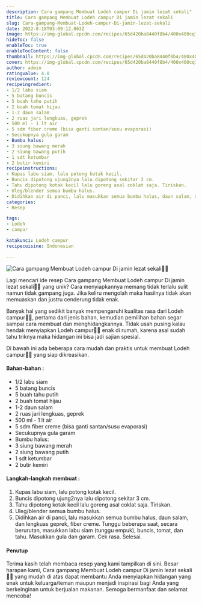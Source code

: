 ```yaml
---
description: Cara gampang Membuat Lodeh campur Di jamin lezat sekali"
title: Cara gampang Membuat Lodeh campur Di jamin lezat sekali
slug: Cara-gampang-Membuat-Lodeh-campur-Di-jamin-lezat-sekali
date: 2022-8-18T03:09:12.063Z
image: https://img-global.cpcdn.com/recipes/65d420ba8440f8b4/400x400cq70/photo.jpg
hideToc: false
enableToc: true
enableTocContent: false
thumbnail: https://img-global.cpcdn.com/recipes/65d420ba8440f8b4/400x400cq70/photo.jpg
cover: https://img-global.cpcdn.com/recipes/65d420ba8440f8b4/400x400cq70/photo.jpg
author: admin
ratingvalue: 4.8
reviewcount: 124
recipeingredient:
- 1/2 labu siam
- 5 batang buncis
- 5 buah tahu putih
- 2 buah tomat hijau
- 1-2 daun salam
- 2 ruas jari lengkuas, geprek
- 500 ml - 1 lt air
- 5 sdm fiber creme (bisa ganti santan/susu evaporasi)
- Secukupnya gula garam
- Bumbu halus:
- 3 siung bawang merah
- 2 siung bawang putih
- 1 sdt ketumbar
- 2 butir kemiri
recipeinstructions:
- Kupas labu siam, lalu potong kotak kecil.
- Buncis dipotong ujung2nya lalu dipotong sekitar 3 cm.
- Tahu dipotong kotak kecil lalu goreng asal coklat saja. Tiriskan.
- Uleg/blender semua bumbu halus.
- Didihkan air di panci, lalu masukkan semua bumbu halus, daun salam, dan lengkuas geprek, fiber creme. Tunggu beberapa saat, secara berurutan, masukkan labu siam (tunggu empuk), buncis, tomat, dan tahu. Masukkan gula dan garam. Cek rasa. Selesai.
categories:
- Resep

tags:
- Lodeh
- campur

katakunci: Lodeh campur
recipecuisine: Indonesian

---
```


![Cara gampang Membuat Lodeh campur Di jamin lezat sekali👩‍🍳](https://img-global.cpcdn.com/recipes/65d420ba8440f8b4/400x400cq70/photo.jpg)

Lagi mencari ide resep Cara gampang Membuat Lodeh campur Di jamin lezat sekali👩‍🍳 yang unik? Cara menyiapkannya memang tidak terlalu sulit namun tidak gampang juga. Jika keliru mengolah maka hasilnya tidak akan memuaskan dan justru cenderung tidak enak.

Banyak hal yang sedikit banyak mempengaruhi kualitas rasa dari Lodeh campur👩‍🍳, pertama dari jenis bahan, kemudian pemilihan bahan segar sampai cara membuat dan menghidangkannya. Tidak usah pusing kalau hendak menyiapkan Lodeh campur👩‍🍳 enak di rumah, karena asal sudah tahu triknya maka hidangan ini bisa jadi sajian spesial.

Di bawah ini ada beberapa cara mudah dan praktis untuk membuat Lodeh campur👩‍🍳 yang siap dikreasikan.

<!--inarticleads1-->

#### Bahan-bahan :

- 1/2 labu siam
- 5 batang buncis
- 5 buah tahu putih
- 2 buah tomat hijau
- 1-2 daun salam
- 2 ruas jari lengkuas, geprek
- 500 ml - 1 lt air
- 5 sdm fiber creme (bisa ganti santan/susu evaporasi)
- Secukupnya gula garam
- Bumbu halus:
- 3 siung bawang merah
- 2 siung bawang putih
- 1 sdt ketumbar
- 2 butir kemiri

<!--inarticleads2-->

#### Langkah-langkah membuat :

1. Kupas labu siam, lalu potong kotak kecil.
1. Buncis dipotong ujung2nya lalu dipotong sekitar 3 cm.
1. Tahu dipotong kotak kecil lalu goreng asal coklat saja. Tiriskan.
1. Uleg/blender semua bumbu halus.
1. Didihkan air di panci, lalu masukkan semua bumbu halus, daun salam, dan lengkuas geprek, fiber creme. Tunggu beberapa saat, secara berurutan, masukkan labu siam (tunggu empuk), buncis, tomat, dan tahu. Masukkan gula dan garam. Cek rasa. Selesai.

#### Penutup

Terima kasih telah membaca resep yang kami tampilkan di sini. Besar harapan kami, Cara gampang Membuat Lodeh campur Di jamin lezat sekali👩‍🍳 yang mudah di atas dapat membantu Anda menyiapkan hidangan yang enak untuk keluarga/teman maupun menjadi inspirasi bagi Anda yang berkeinginan untuk berjualan makanan. Semoga bermanfaat dan selamat mencoba!